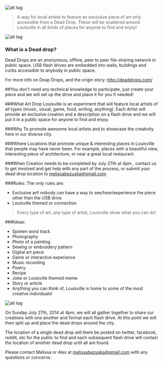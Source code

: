 ![alt tag](https://scontent-b.xx.fbcdn.net/hphotos-prn2/t1.0-9/10338739_10152196407958087_6429379408254650202_n.jpg)

>A way for local artists to feature an exclusive piece of art only accessible from a Dead Drop. These will be scattered around Louisville in all kinds of places for anyone to find and enjoy!

![alt tag](http://deaddrops.com/wp-content/uploads/2010/11/deaddrops1-600x400.jpg)

### What is a Dead drop?

Dead Drops are an anonymous, offline, peer to peer file-sharing network in public space. USB flash drives are embedded into walls, buildings and curbs accessible to anybody in public space. 

For more info on Deap Drops, and the origin story: http://deaddrops.com/

##You don't need any technical knowledge to participate, just create your piece and we will set up the drive and place it for you if needed!

###What
Art Drop Louisville is an experiment that will feature local artists of all types (music, visual, game, food, writing, anything). 
Each Artist will provide an exclusive creation and a description  on a flash drive and  we will put it in a public space for anyone to find and enjoy.

###Why
To promote awesome local artists and to showcase the creativity here in our diverse city.

###Where
Locations that promote unique & interesting places in Louisville that people may have never been.
For example, places with a beautiful view, interesting piece of architecture, or near a great local restaurant.

###When
Creation needs to be completed by July 27th at 4pm , contact us to get involved and get help with any part of the process, or submit your dead drop location to melissabezuska@gmail.com


###Rules:
The only rules are:
- Exclusive art! nobody can have a way to see/hear/experience the piece other than the USB drive
- Louisville themed or connection

>Every type of art, any type of artist, Louisville show what you can do!

###Ideas:

* Spoken word track
* Photography
* Photo of a painting
* Sewing or embroidery pattern
* Digital art piece
* Game or interactive experience
* Music recording
* Poetry
* Recipe
* Joke or Louisville themed meme
* Story or article
* Anything you can think of, Louisville is home to some of the most creative individuals!

![alt tag](http://deaddrops.com/wp-content/uploads/2010/11/DD-eyebeam2-540x279.jpg)

On Sunday July 27th, 2014 at 4pm, we will all gather together to share our creations with one another and format each flash drive.  At this point we will then split up and place the dead drops around the city.  

The location of a single dead drop will them be posted on twitter, facebook, reddit, etc for the public to find and each subsequent flash drive will contain the location of another dead drop until all are found.  

Please contact Melissa or Alex at melissabezuska@gmail.com with any questions or concerns.  
